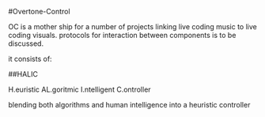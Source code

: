 #Overtone-Control

OC is a mother ship for a number of projects linking live coding music to live coding visuals.
protocols for interaction between components is to be discussed.

it consists of:

##HALIC

H.euristic AL.goritmic I.ntelligent C.ontroller

blending both algorithms and human intelligence into a heuristic controller

